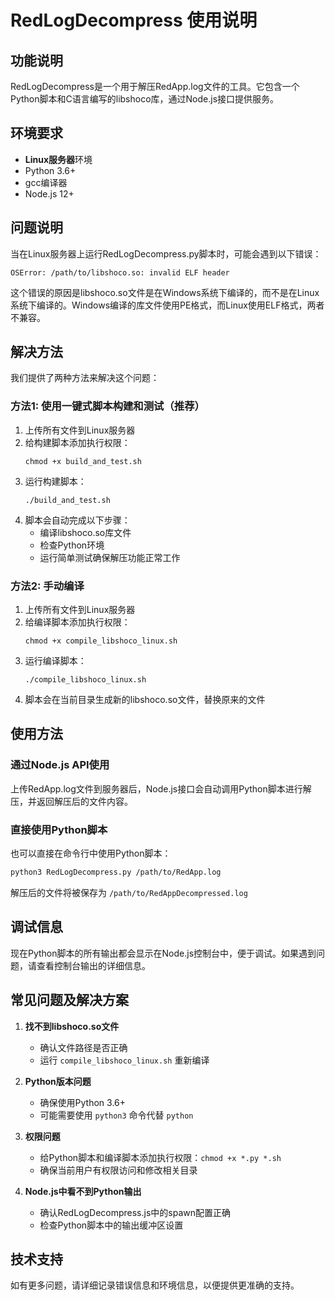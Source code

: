 # RedLogDecompress 使用说明

## 功能说明

RedLogDecompress是一个用于解压RedApp.log文件的工具。它包含一个Python脚本和C语言编写的libshoco库，通过Node.js接口提供服务。

## 环境要求

- **Linux服务器**环境
- Python 3.6+
- gcc编译器
- Node.js 12+

## 问题说明

当在Linux服务器上运行RedLogDecompress.py脚本时，可能会遇到以下错误：

```
OSError: /path/to/libshoco.so: invalid ELF header
```

这个错误的原因是libshoco.so文件是在Windows系统下编译的，而不是在Linux系统下编译的。Windows编译的库文件使用PE格式，而Linux使用ELF格式，两者不兼容。

## 解决方法

我们提供了两种方法来解决这个问题：

### 方法1: 使用一键式脚本构建和测试（推荐）

1. 上传所有文件到Linux服务器
2. 给构建脚本添加执行权限：
   ```
   chmod +x build_and_test.sh
   ```
3. 运行构建脚本：
   ```
   ./build_and_test.sh
   ```
4. 脚本会自动完成以下步骤：
   - 编译libshoco.so库文件
   - 检查Python环境
   - 运行简单测试确保解压功能正常工作

### 方法2: 手动编译

1. 上传所有文件到Linux服务器
2. 给编译脚本添加执行权限：
   ```
   chmod +x compile_libshoco_linux.sh
   ```
3. 运行编译脚本：
   ```
   ./compile_libshoco_linux.sh
   ```
4. 脚本会在当前目录生成新的libshoco.so文件，替换原来的文件

## 使用方法

### 通过Node.js API使用

上传RedApp.log文件到服务器后，Node.js接口会自动调用Python脚本进行解压，并返回解压后的文件内容。

### 直接使用Python脚本

也可以直接在命令行中使用Python脚本：

```bash
python3 RedLogDecompress.py /path/to/RedApp.log
```

解压后的文件将被保存为 `/path/to/RedAppDecompressed.log`

## 调试信息

现在Python脚本的所有输出都会显示在Node.js控制台中，便于调试。如果遇到问题，请查看控制台输出的详细信息。

## 常见问题及解决方案

1. **找不到libshoco.so文件**
   - 确认文件路径是否正确
   - 运行 `compile_libshoco_linux.sh` 重新编译

2. **Python版本问题**
   - 确保使用Python 3.6+
   - 可能需要使用 `python3` 命令代替 `python`

3. **权限问题**
   - 给Python脚本和编译脚本添加执行权限：`chmod +x *.py *.sh`
   - 确保当前用户有权限访问和修改相关目录

4. **Node.js中看不到Python输出**
   - 确认RedLogDecompress.js中的spawn配置正确
   - 检查Python脚本中的输出缓冲区设置

## 技术支持

如有更多问题，请详细记录错误信息和环境信息，以便提供更准确的支持。